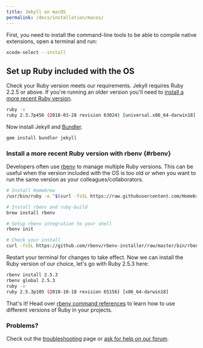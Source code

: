 ```yaml
---
title: Jekyll on macOS
permalink: /docs/installation/macos/
---
```


First, you need to install the command-line tools to be able to compile native extensions, open a terminal and run:

```sh
xcode-select --install
```

## Set up Ruby included with the OS

Check your Ruby version meets our requirements. Jekyll requires Ruby 2.2.5 or above. If you're running an older version you'll need to [install a more recent Ruby version](#rbenv).

```sh
ruby -v
ruby 2.3.7p456 (2018-03-28 revision 63024) [universal.x86_64-darwin18]
```

Now install Jekyll and [Bundler](/docs/ruby-101/#bundler).

```sh
gem install bundler jekyll
```

### Install a more recent Ruby version with rbenv {#rbenv}

Developers often use [rbenv](https://github.com/rbenv/rbenv) to manage multiple
Ruby versions. This can be useful when the version included with the OS is
too old or when you want to run the same version as your colleagues/collaborators.

```sh
# Install Homebrew
/usr/bin/ruby -e "$(curl -fsSL https://raw.githubusercontent.com/Homebrew/install/master/install)"

# Install rbenv and ruby-build
brew install rbenv

# Setup rbenv integration to your shell
rbenv init

# Check your install
curl -fsSL https://github.com/rbenv/rbenv-installer/raw/master/bin/rbenv-doctor | bash
```

Restart your terminal for changes to take effect.
Now we can install the Ruby version of our choice, let's go with Ruby 2.5.3 here:

```sh
rbenv install 2.5.3
rbenv global 2.5.3
ruby -v
ruby 2.5.3p105 (2018-10-18 revision 65156) [x86_64-darwin18]
```

That's it! Head over [rbenv command references](https://github.com/rbenv/rbenv#command-reference) to learn how to use different versions of Ruby in your projects.

### Problems?

Check out the [troubleshooting](/docs/troubleshooting/) page or [ask for help on our forum](https://talk.jekyllrb.com).
